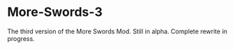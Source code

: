 More-Swords-3
=============

The third version of the More Swords Mod. Still in alpha. Complete rewrite in progress. 
